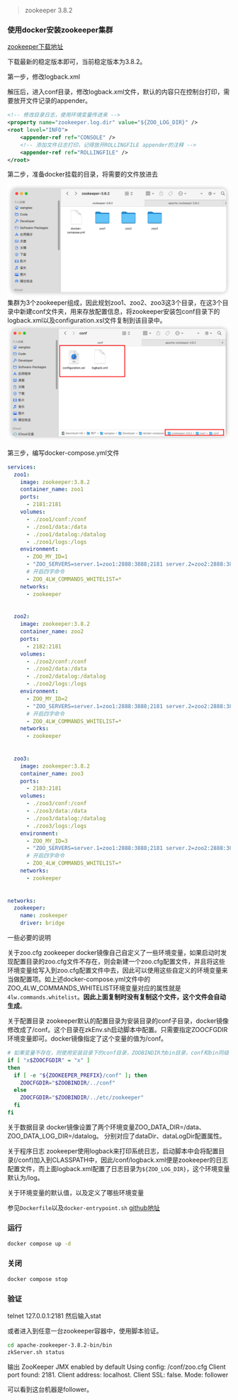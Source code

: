>zookeeper 3.8.2

### 使用docker安装zookeeper集群

[zookeeper下载地址](https://zookeeper.apache.org/releases.html)

下载最新的稳定版本即可，当前稳定版本为3.8.2。

第一步，修改logback.xml

解压后，进入conf目录，修改logback.xml文件，默认的内容只在控制台打印，需要放开文件记录的appender。

```xml
<!-- 修改目录日志，使用环境变量传进来 -->
<property name="zookeeper.log.dir" value="${ZOO_LOG_DIR}" />
<root level="INFO">
    <appender-ref ref="CONSOLE" />
    <!-- 添加文件日志打印，记得放开ROLLINGFILE appender的注释 -->
    <appender-ref ref="ROLLINGFILE" />
</root>
```

第二步，准备docker挂载的目录，将需要的文件放进去

![](imgs/img20230831225618599.png)
集群为3个zookeeper组成，因此规划zoo1、zoo2、zoo3这3个目录，在这3个目录中新建conf文件夹，用来存放配置信息，将zookeeper安装包conf目录下的logback.xml以及configuration.xsl文件复制到该目录中。
![](imgs/img20230831230150623.png)

第三步，编写docker-compose.yml文件

```yaml
services:
  zoo1:
    image: zookeeper:3.8.2
    container_name: zoo1
    ports:
      - 2181:2181
    volumes:
      - ./zoo1/conf:/conf
      - ./zoo1/data:/data
      - ./zoo1/datalog:/datalog
      - ./zoo1/logs:/logs
    environment:
      - ZOO_MY_ID=1
      - "ZOO_SERVERS=server.1=zoo1:2888:3888;2181 server.2=zoo2:2888:3888;2181 server.3=zoo3:2888:3888;2181"
      # 开启四字命令
      - ZOO_4LW_COMMANDS_WHITELIST=*
    networks:
      - zookeeper
      

  zoo2:
    image: zookeeper:3.8.2
    container_name: zoo2
    ports:
      - 2182:2181
    volumes:
      - ./zoo2/conf:/conf
      - ./zoo2/data:/data
      - ./zoo2/datalog:/datalog
      - ./zoo2/logs:/logs
    environment:
      - ZOO_MY_ID=2
      - "ZOO_SERVERS=server.1=zoo1:2888:3888;2181 server.2=zoo2:2888:3888;2181 server.3=zoo3:2888:3888;2181"
      # 开启四字命令
      - ZOO_4LW_COMMANDS_WHITELIST=*
    networks:
      - zookeeper
      

  zoo3:
    image: zookeeper:3.8.2
    container_name: zoo3
    ports:
      - 2183:2181
    volumes:
      - ./zoo3/conf:/conf
      - ./zoo3/data:/data
      - ./zoo3/datalog:/datalog
      - ./zoo3/logs:/logs
    environment:
      - ZOO_MY_ID=3
      - "ZOO_SERVERS=server.1=zoo1:2888:3888;2181 server.2=zoo2:2888:3888;2181 server.3=zoo3:2888:3888;2181"
      # 开启四字命令
      - ZOO_4LW_COMMANDS_WHITELIST=*
    networks:
      - zookeeper

      
networks:
  zookeeper:
    name: zookeeper
    driver: bridge
```

一些必要的说明

关于zoo.cfg
zookeeper docker镜像自己自定义了一些环境变量，如果启动时发现配置目录的zoo.cfg文件不存在，则会新建一个zoo.cfg配置文件，并且将这些环境变量给写入到zoo.cfg配置文件中去，因此可以使用这些自定义的环境变量来当做配置项。如上述docker-compose.yml文件中的ZOO_4LW_COMMANDS_WHITELIST环境变量对应的属性就是`4lw.commands.whitelist`。**因此上面复制时没有复制这个文件，这个文件会自动生成**。

关于配置目录
zookeeper默认的配置目录为安装目录的conf子目录，docker镜像修改成了/conf。这个目录在zkEnv.sh启动脚本中配置。只需要指定ZOOCFGDIR环境变量即可。docker镜像指定了这个变量的值为/conf。

```bash
# 如果变量不存在，则使用安装目录下的conf目录，ZOOBINDIR为bin目录，conf和bin同级
if [ "x$ZOOCFGDIR" = "x" ]
then
  if [ -e "${ZOOKEEPER_PREFIX}/conf" ]; then
    ZOOCFGDIR="$ZOOBINDIR/../conf"
  else
    ZOOCFGDIR="$ZOOBINDIR/../etc/zookeeper"
  fi
fi
```

关于数据目录
docker镜像设置了两个环境变量ZOO_DATA_DIR=/data、ZOO_DATA_LOG_DIR=/datalog。
分别对应了dataDir、dataLogDir配置属性。

关于程序日志
zookeeper使用logback来打印系统日志，启动脚本中会将配置目录(/conf)加入到CLASSPATH中，因此/conf/logback.xml便是zookeeper的日志配置文件，而上面logback.xml配置了日志目录为`${ZOO_LOG_DIR}`，这个环境变量默认为/log。

关于环境变量的默认值，以及定义了哪些环境变量

参见`Dockerfile`以及`docker-entrypoint.sh`
[github地址](https://github.com/31z4/zookeeper-docker/blob/master/3.8.2/Dockerfile)

### 运行

```bash
docker compose up -d
```

### 关闭

```bash
docker compose stop
```
### 验证

telnet 127.0.0.1:2181
然后输入stat

或者进入到任意一台zookeeper容器中，使用脚本验证。

```bash
cd apache-zookeeper-3.8.2-bin/bin
zkServer.sh status
```
输出
ZooKeeper JMX enabled by default
Using config: /conf/zoo.cfg
Client port found: 2181. Client address: localhost. Client SSL: false.
Mode: follower

可以看到这台机器是follower。